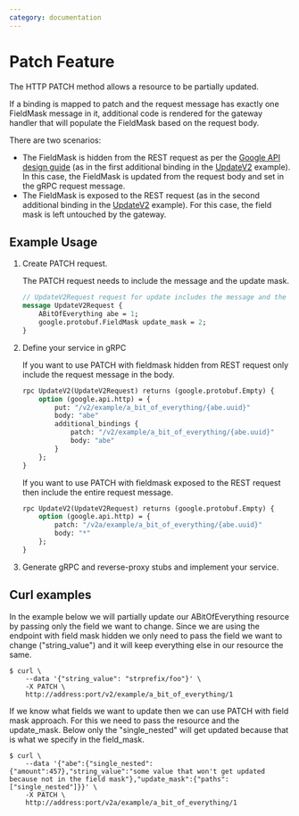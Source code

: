 ```yaml
---
category: documentation
---
```


# Patch Feature
The HTTP PATCH method allows a resource to be partially updated.

If a binding is mapped to patch and the request message has exactly one
FieldMask message in it, additional code is rendered for the gateway
handler that will populate the FieldMask based on the request body.

There are two scenarios:
- The FieldMask is hidden from the REST request as per the
	[Google API design guide](https://cloud.google.com/apis/design/standard_methods#update)
	(as in the first additional binding in the
	[UpdateV2](https://github.com/aromanovich/grpc-gateway/blob/master/examples/internal/proto/examplepb/a_bit_of_everything.proto#L366)
	example).
	In this case, the FieldMask is updated from the request body and
	set in the gRPC request message.
- The FieldMask is exposed to the REST request (as in the second
	additional binding in the
	[UpdateV2](https://github.com/aromanovich/grpc-gateway/blob/master/examples/internal/proto/examplepb/a_bit_of_everything.proto#L370)
	example).
	For this case, the field mask is left untouched by the gateway.

## Example Usage
1. Create PATCH request.

	The PATCH request needs to include the message and the update mask.
	```protobuf
	// UpdateV2Request request for update includes the message and the update mask
	message UpdateV2Request {
		ABitOfEverything abe = 1;
		google.protobuf.FieldMask update_mask = 2;
	}
	```
2. Define your service in gRPC

	If you want to use PATCH with fieldmask hidden from REST request only include the request message in the body.

	```protobuf
	rpc UpdateV2(UpdateV2Request) returns (google.protobuf.Empty) {
		option (google.api.http) = {
			put: "/v2/example/a_bit_of_everything/{abe.uuid}"
			body: "abe"
			additional_bindings {
				patch: "/v2/example/a_bit_of_everything/{abe.uuid}"
				body: "abe"
			}
		};
	}
	```

	If you want to use PATCH with fieldmask exposed to the REST request then include the entire request message.

	```protobuf
	rpc UpdateV2(UpdateV2Request) returns (google.protobuf.Empty) {
		option (google.api.http) = {
			patch: "/v2a/example/a_bit_of_everything/{abe.uuid}"
			body: "*"
		};
	}
	```

3. Generate gRPC and reverse-proxy stubs and implement your service.

## Curl examples

In the example below we will partially update our ABitOfEverything
resource by passing only the field we want to change. Since we are
using the endpoint with field mask hidden we only need to pass the
field we want to change ("string_value") and it will keep everything
else in our resource the same.
```shell
$ curl \
	--data '{"string_value": "strprefix/foo"}' \
	-X PATCH \
	http://address:port/v2/example/a_bit_of_everything/1
```

If we know what fields we want to update then we can use PATCH with
field mask approach. For this we need to pass the resource and the
update_mask. Below only the "single_nested" will get updated because
that is what we specify in the field_mask.
```shell
$ curl \
	--data '{"abe":{"single_nested":{"amount":457},"string_value":"some value that won't get updated because not in the field mask"},"update_mask":{"paths":["single_nested"]}}' \
	-X PATCH \
	http://address:port/v2a/example/a_bit_of_everything/1
```

